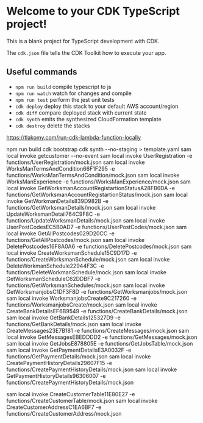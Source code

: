 # Welcome to your CDK TypeScript project!

This is a blank project for TypeScript development with CDK.

The `cdk.json` file tells the CDK Toolkit how to execute your app.

## Useful commands

 * `npm run build`   compile typescript to js
 * `npm run watch`   watch for changes and compile
 * `npm run test`    perform the jest unit tests
 * `cdk deploy`      deploy this stack to your default AWS account/region
 * `cdk diff`        compare deployed stack with current state
 * `cdk synth`       emits the synthesized CloudFormation template
* `cdk destroy`       delete the stacks


https://tlakomy.com/run-cdk-lambda-function-locally

npm run build
cdk bootstrap
cdk synth --no-staging > template.yaml 
sam local invoke getcustomer --no-event
sam local invoke UserRegistration -e  functions/UserRegistration/mock.json
sam local invoke WorksManTermsAndCondition66F1F295 -e functions/WorksManTermsAndCondition/mock.json
sam local invoke WorksManExperience -e functions/WorksManExperience/mock.json
sam local invoke GetWorksmanAccountRegistartionStatusA28FB6DA -e functions/GetWorksmanAccountRegistartionStatus/mock.json
sam local invoke GetWorkmanDetails839D982B -e functions/GetWorksmanDetails/mock.json
sam local invoke UpdateWorksmanDetail764C9F8C -e functions/UpdateWorksmanDetails/mock.json
sam local invoke UserPostCodesEC5B0AD7 -e functions/UserPostCodes/mock.json
sam local invoke GetAllPostcodes029D20CC -e functions/GetAllPostcodes/mock.json
sam local invoke DeletePostcodes16F8A0A6 -e functions/DeletePostcodes/mock.json
sam local invoke CreateWorksmanSchedule15C9D17D -e functions/CreateWorksmanSchedule/mock.json
sam local invoke DeleteWorkmanSchedule22944F3C -e functions/DeleteWorkmanSchedule/mock.json
sam local invoke GetWorksmanScheduleC62DDBF7 -e functions/GetWorksmanSchedules/mock.json
sam local invoke GetWorksmanjobsC1DF3F8D -e functions/GetWorksmanjobs/mock.json
sam local invoke WorksmanjobsCreate9C217260 -e functions/WorksmanjobsCreate/mock.json
sam local invoke CreateBankDetailsEF6B9549 -e functions/CreateBankDetails/mock.json
sam local invoke GetBankDetails125327D9 -e functions/GetBankDetails/mock.json
sam local invoke CreateMessages23E7B181 -e functions/CreateMessages/mock.json
sam local invoke GetMessagesEBEDDDD2 -e functions/GetMessages/mock.json
sam local invoke GetJobsE878805E -e functions/GetJobsTable/mock.json
sam local invoke GetPaymentDetailsE3A0032F -e functions/GetPaymentDetails/mock.json
sam local invoke CreatePaymentHistoryDetails29607F15 -e functions/CreatePaymentHistoryDetails/mock.json
sam local invoke GetPaymentHistoryDetails96306007 -e functions/CreatePaymentHistoryDetails/mock.json

<!-- customer table -->
sam local invoke CreateCustomerTable11E80E27 -e functions/CreateCustomerTable/mock.json
sam local invoke CreateCustomerAddressC1EA6BF7 -e functions/CreateCustomerAddress/mock.json

